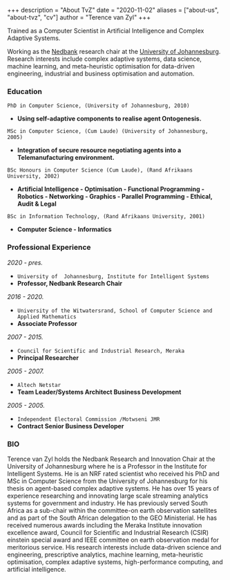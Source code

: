 +++
description = "About TvZ"
date = "2020-11-02"
aliases = ["about-us", "about-tvz", "cv"]
author = "Terence van Zyl"
+++

Trained as a Computer Scientist in Artificial Intelligence and Complex Adaptive Systems. 

Working as the [Nedbank](https://www.nedbank.co.za/) research chair at the [University of Johannesburg](https://www.uj.ac.za/). Research interests include complex adaptive systems, data science, machine learning, and meta-heuristic optimisation for data-driven engineering, industrial and business optimisation and automation. 

### Education

`PhD in Computer Science, (University of Johannesburg, 2010)`
* **Using self-adaptive components to realise agent Ontogenesis.**

`MSc in Computer Science, (Cum Laude) (University of Johannesburg, 2005)`
* **Integration of secure resource negotiating agents into a Telemanufacturing environment.**

`BSc Honours in Computer Science (Cum Laude), (Rand Afrikaans University, 2002)`
* **Artificial Intelligence - Optimisation - Functional Programming - Robotics - Networking - Graphics - Parallel Programming - Ethical, Audit \& Legal**

`BSc in Information Technology, (Rand Afrikaans University, 2001)`
* **Computer Science - Informatics**

### Professional Experience

*2020 - pres.* 
* `University of  Johannesburg, Institute for Intelligent Systems`
* **Professor, Nedbank Research Chair**

*2016 - 2020.* 
* `University of the Witwatersrand, School of Computer Science and Applied Mathematics`
* **Associate Professor**

*2007 - 2015.* 
* `Council for Scientific and Industrial Research, Meraka` 
* **Principal Researcher**

*2005 - 2007.* 
* `Altech Netstar`
* **Team Leader/Systems Architect Business Development**

*2005 - 2005.*  
* `Independent Electoral Commission /Motwseni JMR`
* **Contract Senior Business Developer**

### BIO
Terence van Zyl holds the Nedbank Research and Innovation Chair at the University of Johannesburg where he is a Professor in the Institute for Intelligent Systems. He is an NRF rated scientist who received his PhD and MSc in Computer Science from the University of Johannesburg for his thesis on agent-based complex adaptive systems. He has over 15 years of experience researching and innovating large scale streaming analytics systems for government and industry. He has previously served South Africa as a sub-chair within the committee-on earth observation satellites and as part of the South African delegation to the GEO Ministerial. He has received numerous awards including the Meraka Institute innovation excellence award, Council for Scientific and Industrial Research (CSIR) einstein special award and IEEE committee on earth observation medal for meritorious service. His research interests include data-driven science and engineering, prescriptive analytics, machine learning, meta-heuristic optimisation, complex adaptive systems, high-performance computing, and artificial intelligence.

